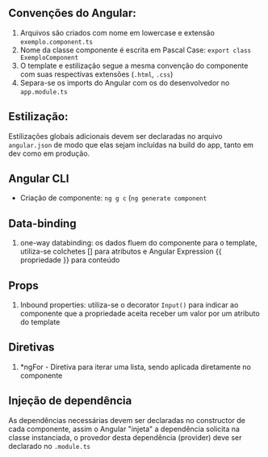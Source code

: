 ## Convenções do Angular: 
1. Arquivos são criados com nome em lowercase e extensão `exemplo.component.ts`
2. Nome da classe componente é escrita em Pascal Case: `export class ExemploComponent`
3. O template e estilização segue a mesma convenção do componente com suas respectivas extensões (`.html`, `.css`)
4. Separa-se os imports do Angular com os do desenvolvedor no `app.module.ts`

## Estilização:
Estilizações globais adicionais devem ser declaradas no arquivo `angular.json` de modo que elas sejam incluídas na build do app, tanto em dev como em produção.

## Angular CLI
- Criação de componente: `ng g c` (`ng generate component`

## Data-binding
1. one-way databinding: os dados fluem do componente para o template, utiliza-se colchetes [] para atributos e Angular Expression {{ propriedade }} para conteúdo

## Props
1. Inbound properties: utiliza-se o decorator `Input()` para indicar ao componente que a propriedade aceita receber um valor por um atributo do template

## Diretivas
1. *ngFor - Diretiva para iterar uma lista, sendo aplicada diretamente no componente

## Injeção de dependência
As dependências necessárias devem ser declaradas no constructor de cada componente, assim o Angular "injeta" a dependência solicita na classe instanciada, o provedor desta dependência (provider) deve ser declarado no `.module.ts`
